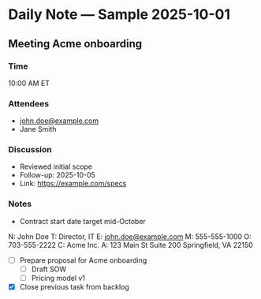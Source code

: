 # Daily Note — Sample 2025-10-01

## Meeting Acme onboarding
### Time
10:00 AM ET

### Attendees
- john.doe@example.com
- Jane Smith

### Discussion
- Reviewed initial scope
- Follow-up: 2025-10-05
- Link: https://example.com/specs

### Notes
- Contract start date target mid-October

N: John Doe
T: Director, IT
E: john.doe@example.com
M: 555-555-1000
O: 703-555-2222
C: Acme Inc.
A: 123 Main St
Suite 200
Springfield, VA 22150

- [ ] Prepare proposal for Acme onboarding
  - [ ] Draft SOW
  - [ ] Pricing model v1
- [x] Close previous task from backlog